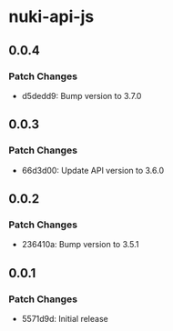 # nuki-api-js

## 0.0.4

### Patch Changes

- d5dedd9: Bump version to 3.7.0

## 0.0.3

### Patch Changes

- 66d3d00: Update API version to 3.6.0

## 0.0.2

### Patch Changes

- 236410a: Bump version to 3.5.1

## 0.0.1

### Patch Changes

- 5571d9d: Initial release
